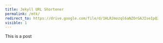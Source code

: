 ```yaml
---
title: Jekyll URL Shortener
permalink: /mtk/
redirect_to: https://drive.google.com/file/d/1HLRJmozql6aNZOrGAJIseIpQ2C8OJCAv/view?usp=drivesdk
visible: 1
---
```


This is a post